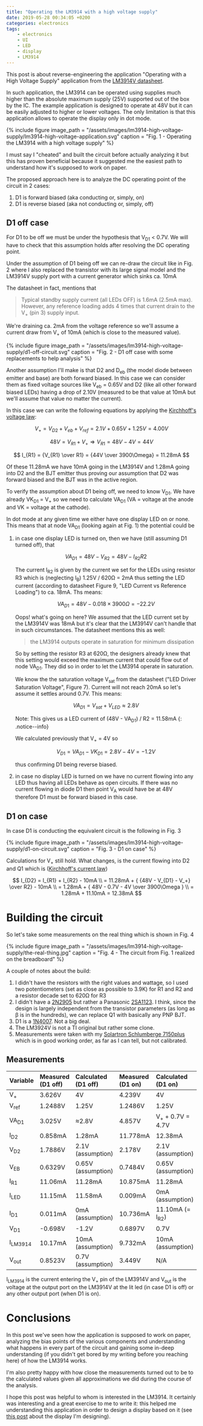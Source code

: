 ```yaml
---
title: "Operating the LM3914 with a high voltage supply"
date: 2019-05-28 00:34:05 +0200
categories: electronics
tags: 
    - electronics
    - UI
    - LED
    - display
    - LM3914
---
```


This post is about reverse-engineering the application "Operating with a High Voltage Supply"
application from the [LM3914V datasheet](https://www.ti.com/lit/ds/symlink/lm3914.pdf).

In such application, the LM3914 can be operated using supplies much higher than the 
absolute maximum supply (25V) supported out of the box by the IC. The example application
is designed to operate at 48V but it can be easily adjusted to higher or lower voltages.
The only limitation is that this application allows to operate the display only in dot mode.

{% include figure 
    image_path = "/assets/images/lm3914-high-voltage-supply/lm3914-high-voltage-application.svg" 
    caption = "Fig. 1 - Operating the LM3914 with a high voltage supply"
%}

I must say I "cheated" and built the circuit before actually analyzing it but this has
proven beneficial because it suggested me the easiest path to understand how it's 
supposed to work on paper.

The proposed approach here is to analyze the DC operating point of the circuit in 2 cases:
1. D1 is forward biased (aka conducting or, simply, on)
2. D1 is reverse biased (aka not conducting or, simply, off)

## D1 off case

For D1 to be off we must be under the hypothesis that V<sub>D1</sub> < 0.7V.
We will have to check that this assumption holds after resolving the DC operating point.

Under the assumption of D1 being off we can re-draw the circuit like in Fig. 2
where I also replaced the transistor with its large signal model and the LM3914V supply
port with a current generator which sinks ca. 10mA

The datasheet in fact, mentions that 
> Typical standby supply current (all LEDs OFF) is 1.6mA (2.5mA max).
> However, any reference loading adds 4 times that current drain to the V<sub>+</sub> (pin 3)
> supply input.

We're draining ca. 2mA from the voltage reference so we'll assume a current draw from V<sub>+</sub>
of 10mA (which is close to the measured value).

{% include figure 
    image_path = "/assets/images/lm3914-high-voltage-supply/d1-off-circuit.svg" 
    caption = "Fig. 2 - D1 off case with some replacements to help analysis"
%}

Another assumption I'll make is that D2 and D<sub>eb</sub>
(the model diode between emitter and base) are both forward biased. In this
case we can consider them as fixed voltage sources like V<sub>eb</sub> = 0.65V and
D2 (like all other forward biased LEDs) having a drop of 2.10V
(measured to be that value at 10mA but we'll assume that value no matter the current).

In this case we can write the following equations by applying the
[Kirchhoff's voltage law](https://en.wikipedia.org/wiki/Kirchhoff%27s_circuit_laws):

$$ V_+ = V_{D2} + V_{eb} + V_{ref} = 2.1V + 0.65V + 1.25V = 4.00V $$

$$ 48V = V_{R1} + V_+  \Longrightarrow  V_{R1} = 48V - 4V = 44V $$

$$ I_{R1} = {V_{R1} \over R1} = {44V \over 3900\Omega} = 11.28mA $$

Of these 11.28mA we have 10mA going in the LM3914V and 1.28mA going into D2 and the BJT emitter
thus proving our assumption that D2 was forward biased and the BJT was in the active region.

To verify the assumption about D1 being off, we need to know V<sub>D1</sub>. We have
already VK<sub>D1</sub> = V<sub>+</sub> so we need to calculate VA<sub>D1</sub>
(VA = voltage at the anode and VK = voltage at the cathode).

In dot mode at any given time we either have one display LED on or none. This means that
at node VA<sub>D1</sub> (looking again at Fig. 1) the potential could be

1. in case one display LED is turned on, then we have (still assuming D1 turned off), that
   
   $$ VA_{D1} = 48V - V_{R2} = 48V - I_{R2} R2 $$
   
   The current I<sub>R2</sub> is given by the current we set for the LEDs using resistor R3
   which is (neglecting I<sub>B</sub>) 1.25V / 620Ω = 2mA thus setting the LED current (according to
   datasheet Figure 9, "LED Current vs Reference Loading") to ca. 18mA. Ths means:

   $$ VA_{D1} = 48V - 0.018 \times 3900\Omega = -22.2 V $$

   Oops! what's going on here? We assumed that the LED current set by the LM3914V was
   18mA but it's clear that the LM3914V can't handle that in such circumstances. The datasheet
   mentions this as well:
   
   > the LM3914 outputs operate in saturation for minimum dissipation

   So by setting the resistor R3 at 620Ω, the designers already knew that this setting would
   exceed the maximum current that could flow out of node VA<sub>D1</sub>. They did so in
   order to let the LM3914 operate in saturation.

   We know the the saturation voltage V<sub>sat</sub> from the datasheet
   ("LED Driver Saturation Voltage", Figure 7). Current will not reach 20mA so 
   let's assume it settles around 0.7V. This means:

   $$ VA_{D1} = V_{sat} + V_{LED} \approx 2.8V $$

   Note: This gives us a LED current of (48V - VA<sub>D1</sub>) / R2 = 11.58mA
   {: .notice--info}

   We calculated previously that V<sub>+</sub> = 4V so 
   
   $$ V_{D1} = VA_{D1} - VK_{D1} = 2.8V - 4V = -1.2V $$ 
   
   thus confirming D1 being reverse biased.

2. in case no display LED is turned on we have no current flowing into any LED thus having all LEDs behave as
   open circuits. If there was no current flowing in diode D1 then point V<sub>A</sub> would have be at 
   48V therefore D1 must be forward biased in this case.

## D1 on case

In case D1 is conducting the equivalent circuit is the following in Fig. 3

{% include figure 
    image_path = "/assets/images/lm3914-high-voltage-supply/d1-on-circuit.svg" 
    caption = "Fig. 3 - D1 on case"
%}

Calculations for V<sub>+</sub> still hold. What changes, is the current flowing into D2 and Q1
which is ([Kirchhoff's current law](https://en.wikipedia.org/wiki/Kirchhoff%27s_circuit_laws)) 

$$ I_{D2} = I_{R1} + I_{R2} - 10mA \\
   = 11.28mA + { {48V - V_{D1} - V_+} \over R2} - 10mA \\
   = 1.28mA + { 48V - 0.7V - 4V \over 3900\Omega } \\
   = 1.28mA + 11.10mA = 12.38mA $$

# Building the circuit

So let's take some measurements on the real thing which is shown in Fig. 4

{% include figure 
    image_path = "/assets/images/lm3914-high-voltage-supply/the-real-thing.jpg" 
    caption = "Fig. 4 - The circuit from Fig. 1 realized on the breadboard"
%}

A couple of notes about the build:
1. I didn't have the resistors with the right values and wattage, so I used two potentiometers
   (set as close as possible to 3.9K) for R1 and R2 and a resistor decade set to 620Ω for R3
2. I didn't have a [2N2905](https://www.onsemi.com/pub/Collateral/2N2905A-D.PDF) but rather
   a Panasonic [2SA1123](https://cdn-reichelt.de/documents/datenblatt/A100/2SA1123_MAT.pdf).
   I think, since the design is largely independent from the transistor parameters
   (as long as β is in the hundreds), we can replace Q1 with basically any PNP BJT.
3. D1 is a [1N4007](https://www.vishay.com/docs/88503/1n4001.pdf). Not a big deal.
4. The LM3924V is not a TI original but rather some clone.
5. Measurements were taken with my [Solartron Schlumberge 7150plus](https://holzleitner.com/el/solartron-7150/index-en.html)
   which is in good working order, as far as I can tell, but not calibrated.

## Measurements

|     Variable        | Measured (D1 off) | Calculated  (D1 off) | Measured (D1 on) | Calculated (D1 on)          |
|:--------------------|:------------------|:---------------------|:-----------------|:----------------------------|
| V<sub>+</sub>       | 3.626V            | 4V                   | 4.239V           | 4V                          |
| V<sub>ref</sub>     | 1.2488V           | 1.25V                | 1.2486V          | 1.25V                       |
| VA<sub>D1</sub>     | 3.025V            | ≈2.8V                | 4.857V           | V<sub>+</sub> + 0.7V = 4.7V |
| I<sub>D2</sub>      | 0.858mA           | 1.28mA               | 11.778mA         | 12.38mA                     |
| V<sub>D2</sub>      | 1.7886V           | 2.1V (assumption)    | 2.178V           | 2.1V (assumption)           |
| V<sub>EB</sub>      | 0.6329V           | 0.65V (assumption)   | 0.7484V          | 0.65V (assumption)          |
| I<sub>R1</sub>      | 11.06mA           | 11.28mA              | 10.875mA         | 11.28mA                     |
| I<sub>LED</sub>     | 11.15mA           | 11.58mA              | 0.009mA          | 0mA (assumption)            |
| I<sub>D1</sub>      | 0.011mA           | 0mA (assumption)     | 10.736mA         | 11.10mA (= I<sub>R2</sub>)  |
| V<sub>D1</sub>      | -0.698V           | -1.2V                | 0.6897V          | 0.7V                        |
| I<sub>LM3914</sub>  | 10.17mA           | 10mA (assumption)    | 9.732mA          | 10mA (assumption)           |
| V<sub>out</sub>     | 0.8523V           | 0.7V (assumption)    | 3.449V           | N/A                         |

I<sub>LM3914</sub> is the current entering the V<sub>+</sub> pin of the LM3914V and
V<sub>out</sub> is the voltage at the output port on the LM3914V at the lit led
(in case D1 is off) or any other output port (when D1 is on).

# Conclusions

In this post we've seen how the application is supposed to work on paper, analyzing the bias points of the
various components and understanding what happens in every part of the circuit and gaining some in-deep
understanding (if you didn't get bored by my writing before you reaching here) of how the LM3914 works.

I'm also pretty happy with how close the measurements turned out to be to the calculated values given
all approximations we did during the course of the analysis.

I hope this post was helpful to whom is interested in the LM3914. It certainly was interesting and a great
exercise to me to write it: this helped me understanding this application in order to design a display
based on it (see [this post](/electronics/30_leds_with_30_volts/) about the display I'm designing).